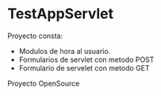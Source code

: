 # TestAppServlet

Proyecto consta:
  * Modulos de hora al usuario.
  * Formularios de servlet con metodo POST
  * Formulario de servelet con metodo GET

Proyecto OpenSource
